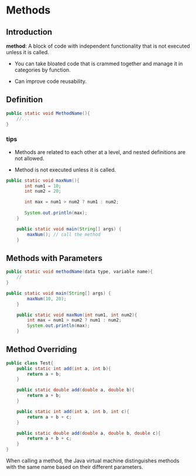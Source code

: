 # Methods

## Introduction

**method**: A block of code with independent functionality that is not executed
unless it is called.

- You can take bloated code that is crammed together and manage it in categories by function.

- Can improve code reusability.


## Definition

```java
public static void MethodName(){
    //...
}
```

### tips

- Methods are related to each other at a level, and nested definitions are not allowed.

- Method is not executed unless it is called.

```java
public static void maxNum(){
       int num1 = 10;
       int num2 = 20;

       int max = num1 > num2 ? num1 : num2;
       
       System.out.println(max);
    }

    public static void main(String[] args) {
        maxNum(); // call the method
    }
```

## Methods with Parameters

```java
public static void methodName(data type, variable name){
    //
}
```

```java
public static void main(String[] args) {
        maxNum(10, 20);
    }

    public static void maxNum(int num1, int num2){
        int max = num1 > num2 ? num1 : num2;
        System.out.println(max);
    }
```

## Method Overriding

```java
public class Test{
    public static int add(int a, int b){
        return a + b;
    }

    public static double add(double a, double b){
        return a + b;
    }

    public static int add(int a, int b, int c){
        return a + b + c;
    }

    public static double add(double a, double b, double c){
        return a + b + c;
    }
}
```
When calling a method, the Java virtual machine distinguishes methods with
the same name based on their different parameters.








